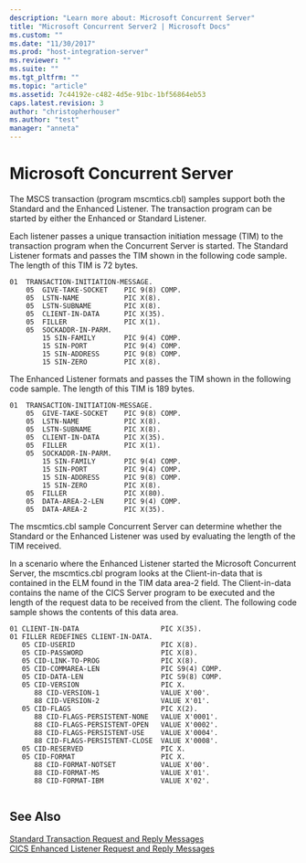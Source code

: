 ```yaml
---
description: "Learn more about: Microsoft Concurrent Server"
title: "Microsoft Concurrent Server2 | Microsoft Docs"
ms.custom: ""
ms.date: "11/30/2017"
ms.prod: "host-integration-server"
ms.reviewer: ""
ms.suite: ""
ms.tgt_pltfrm: ""
ms.topic: "article"
ms.assetid: 7c44192e-c482-4d5e-91bc-1bf56864eb53
caps.latest.revision: 3
author: "christopherhouser"
ms.author: "test"
manager: "anneta"
---
```

# Microsoft Concurrent Server
The MSCS transaction (program mscmtics.cbl) samples support both the Standard and the Enhanced Listener. The transaction program can be started by either the Enhanced or Standard Listener.  
  
 Each listener passes a unique transaction initiation message (TIM) to the transaction program when the Concurrent Server is started. The Standard Listener formats and passes the TIM shown in the following code sample. The length of this TIM is 72 bytes.  
  
```  
01  TRANSACTION-INITIATION-MESSAGE.   
    05  GIVE-TAKE-SOCKET    PIC 9(8) COMP.  
    05  LSTN-NAME           PIC X(8).  
    05  LSTN-SUBNAME        PIC X(8).  
    05  CLIENT-IN-DATA      PIC X(35).  
    05  FILLER              PIC X(1).  
    05  SOCKADDR-IN-PARM.  
        15 SIN-FAMILY       PIC 9(4) COMP.  
        15 SIN-PORT         PIC 9(4) COMP.  
        15 SIN-ADDRESS      PIC 9(8) COMP.  
        15 SIN-ZERO         PIC X(8).  
```  
  
 The Enhanced Listener formats and passes the TIM shown in the following code sample. The length of this TIM is 189 bytes.  
  
```  
01  TRANSACTION-INITIATION-MESSAGE.   
    05  GIVE-TAKE-SOCKET    PIC 9(8) COMP.  
    05  LSTN-NAME           PIC X(8).  
    05  LSTN-SUBNAME        PIC X(8).  
    05  CLIENT-IN-DATA      PIC X(35).  
    05  FILLER              PIC X(1).  
    05  SOCKADDR-IN-PARM.  
        15 SIN-FAMILY       PIC 9(4) COMP.  
        15 SIN-PORT         PIC 9(4) COMP.  
        15 SIN-ADDRESS      PIC 9(8) COMP.  
        15 SIN-ZERO         PIC X(8).  
    05  FILLER              PIC X(80).  
    05  DATA-AREA-2-LEN     PIC 9(4) COMP.  
    05  DATA-AREA-2         PIC X(35).  
```  
  
 The mscmtics.cbl sample Concurrent Server can determine whether the Standard or the Enhanced Listener was used by evaluating the length of the TIM received.  
  
 In a scenario where the Enhanced Listener started the Microsoft Concurrent Server, the mscmtics.cbl program looks at the Client-in-data that is contained in the ELM found in the TIM data area-2 field. The Client-in-data contains the name of the CICS Server program to be executed and the length of the request data to be received from the client. The following code sample shows the contents of this data area.  
  
```  
01 CLIENT-IN-DATA                    PIC X(35).  
01 FILLER REDEFINES CLIENT-IN-DATA.  
   05 CID-USERID                     PIC X(8).  
   05 CID-PASSWORD                   PIC X(8).  
   05 CID-LINK-TO-PROG               PIC X(8).  
   05 CID-COMMAREA-LEN               PIC S9(4) COMP.  
   05 CID-DATA-LEN                   PIC S9(8) COMP.  
   05 CID-VERSION                    PIC X.  
      88 CID-VERSION-1               VALUE X'00'.  
      88 CID-VERSION-2               VALUE X'01'.  
   05 CID-FLAGS                      PIC X(2).  
      88 CID-FLAGS-PERSISTENT-NONE   VALUE X'0001'.  
      88 CID-FLAGS-PERSISTENT-OPEN   VALUE X'0002'.  
      88 CID-FLAGS-PERSISTENT-USE    VALUE X'0004'.  
      88 CID-FLAGS-PERSISTENT-CLOSE  VALUE X'0008'.  
   05 CID-RESERVED                   PIC X.  
   05 CID-FORMAT                     PIC X.  
      88 CID-FORMAT-NOTSET           VALUE X'00'.  
      88 CID-FORMAT-MS               VALUE X'01'.  
      88 CID-FORMAT-IBM              VALUE X'02'.  
  
```  
  
## See Also  
 [Standard Transaction Request and Reply Messages](../core/standard-transaction-request-and-reply-messages2.md)   
 [CICS Enhanced Listener Request and Reply Messages](../core/cics-enhanced-listener-request-and-reply-messages2.md)
